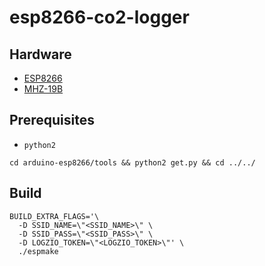 # esp8266-co2-logger

## Hardware

- [ESP8266](https://www.aliexpress.com/item/ESP8266-CH340G-CH340-G-NodeMcu-V3-Lua-Wireless-WIFI-Module-Connector-Development-Board-Based-ESP-12E/32800966224.html?spm=2114.search0104.3.1.6c6ed8eaMXEqkV&ws_ab_test=searchweb0_0,searchweb201602_4_10152_10151_10065_10344_10068_10342_10343_10059_10340_10341_10696_100031_10084_10083_10103_10618_10624_10307_10623_10622_10621_10620,searchweb201603_6,ppcSwitch_7&algo_expid=d150a763-b610-4745-9145-0101b9872ea8-0&algo_pvid=d150a763-b610-4745-9145-0101b9872ea8&transAbTest=ae803_2&priceBeautifyAB=0)
- [MHZ-19B](https://www.aliexpress.com/item/1PCS-module-MH-Z19-infrared-co2-sensor-for-co2-monitor-Free-shipping/32371956420.html?spm=2114.search0104.3.1.109231f8PThz7a&ws_ab_test=searchweb0_0,searchweb201602_4_10152_10151_10065_10344_10068_10342_10343_10059_10340_10341_10696_100031_10084_10083_10103_10618_10624_10307_10623_10622_10621_10620,searchweb201603_6,ppcSwitch_7&algo_expid=ef1337ca-b4b5-469a-ae16-fd4c12cca2a4-0&algo_pvid=ef1337ca-b4b5-469a-ae16-fd4c12cca2a4&transAbTest=ae803_2&priceBeautifyAB=0)

## Prerequisites

- `python2`

```
cd arduino-esp8266/tools && python2 get.py && cd ../../
```

## Build

```
BUILD_EXTRA_FLAGS='\
  -D SSID_NAME=\"<SSID_NAME>\" \
  -D SSID_PASS=\"<SSID_PASS>\" \
  -D LOGZIO_TOKEN=\"<LOGZIO_TOKEN>\"' \
  ./espmake
```
